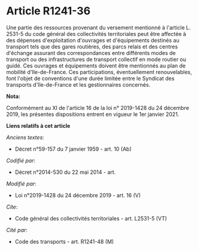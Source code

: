 # Article R1241-36

Une partie des ressources provenant du versement mentionné à l'article L. 2531-5 du code général des collectivités
territoriales peut être affectée à des dépenses d'exploitation d'ouvrages et d'équipements destinés au transport tels que des
gares routières, des parcs relais et des centres d'échange assurant des correspondances entre différents modes de transport
ou des infrastructures de transport collectif en mode routier ou guidé. Ces ouvrages et équipements doivent être mentionnés
au   plan de mobilité d'Ile-de-France. Ces participations, éventuellement renouvelables, font l'objet de conventions d'une
durée limitée entre le Syndicat des transports d'Ile-de-France et les gestionnaires concernés.

**Nota:**

Conformément au XI de l'article 16 de la loi n° 2019-1428 du 24 décembre 2019, les présentes dispositions entrent en vigueur
le 1er janvier 2021.

**Liens relatifs à cet article**

_Anciens textes_:

  - Décret n°59-157 du 7 janvier 1959 - art. 10 (Ab)

_Codifié par_:

  - Décret n°2014-530 du 22 mai 2014 - art.

_Modifié par_:

  - Loi n°2019-1428 du 24 décembre 2019 - art. 16 (V)

_Cite_:

  - Code général des collectivités territoriales - art. L2531-5 (VT)

_Cité par_:

  - Code des transports - art. R1241-48 (M)
